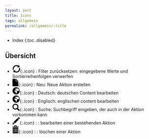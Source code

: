 ```yaml
---
layout: post
title: Icons
tags: allgemein
permalink: /allgemein/:title
---
```



+ Index
{:toc .disabled}


## Übersicht


- ![ReloadSymbol][1]{:.icon} : Filter zurücksetzen: eingegebene Werte und Sortierreihenfolgen verwerfen
- ![BlattSymbol][2]{:.icon} : Neu: Neue Aktion erstellen
- ![WeltSymbol][3]{:.icon} : Deutsch: deutschen Content bearbeiten
- ![WeltSymbol][4]{:.icon} : Englisch: englischen content bearbeiten
- ![LupenSymbol][5]{:.icon} : Suche: Suchbegriff eingeben, der auch in der Aktion vorkommen kann
- ![StiftSymbol][6]{:.icon} : : bearbeiten einer bestehenden Aktion
- ![MüllSymbol][7]{:.icon} : : löschen einer Aktion


[1]:/img/glyphicons/glyphicons-82-refresh.png
[2]:/img/glyphicons/glyphicons-37-file.png
[3]:/img/glyphicons/glyphicons-371-globe-af.png
[4]:/img/glyphicons/glyphicons-371-globe-af.png
[5]:/img/glyphicons/glyphicons-28-search.png
[6]:/img/glyphicons/glyphicons-31-pencil.png
[7]:/img/glyphicons/glyphicons-17-bin.png
